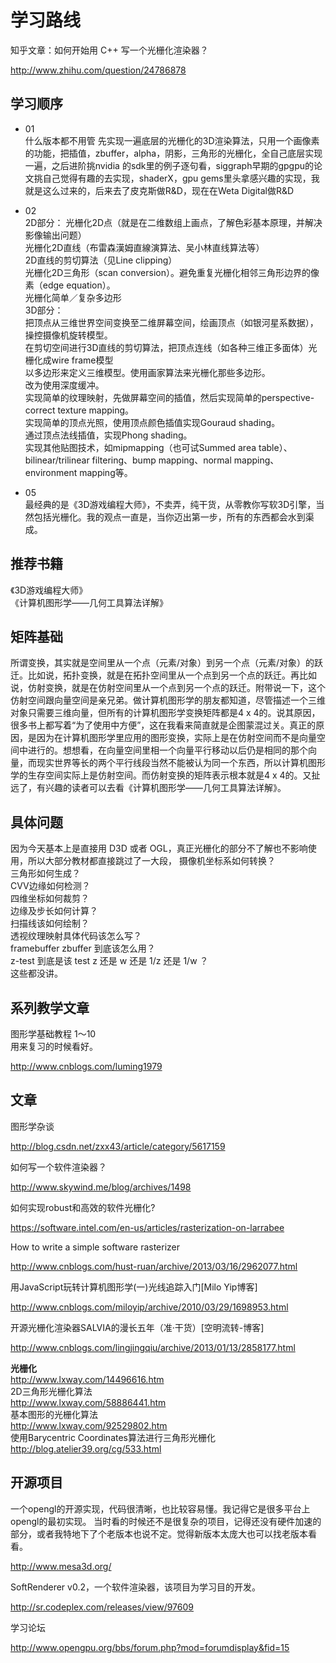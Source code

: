 # 学习路线

知乎文章：如何开始用 C++ 写一个光栅化渲染器？
>
http://www.zhihu.com/question/24786878

## 学习顺序

 - 01    
什么版本都不用管 先实现一遍底层的光栅化的3D渲染算法，只用一个画像素的功能，把插值，zbuffer，alpha，阴影，三角形的光栅化，全自己底层实现一遍，之后进阶挑nvidia 的sdk里的例子逐句看，siggraph早期的gpgpu的论文挑自己觉得有趣的去实现，shaderX，gpu gems里头拿感兴趣的实现，我就是这么过来的，后来去了皮克斯做R&D，现在在Weta Digital做R&D

 - 02   
2D部分：
光栅化2D点（就是在二维数组上画点，了解色彩基本原理，并解决影像输出问题）  
光栅化2D直线（布雷森漢姆直線演算法、吴小林直线算法等）  
2D直线的剪切算法（见Line clipping）  
光栅化2D三角形（scan conversion）。避免重复光栅化相邻三角形边界的像素（edge equation）。  
光栅化简单／复杂多边形  
3D部分：  
把顶点从三维世界空间变换至二维屏幕空间，绘画顶点（如银河星系数据），操控摄像机旋转模型。  
在剪切空间进行3D直线的剪切算法，把顶点连线（如各种三维正多面体）光栅化成wire frame模型  
以多边形来定义三维模型。使用画家算法来光栅化那些多边形。  
改为使用深度缓冲。  
实现简单的纹理映射，先做屏幕空间的插值，然后实现简单的perspective-correct texture mapping。  
实现简单的顶点光照，使用顶点颜色插值实现Gouraud shading。  
通过顶点法线插值，实现Phong shading。   
实现其他贴图技术，如mipmapping（也可试Summed area table）、bilinear/trilinear filtering、bump mapping、normal mapping、environment mapping等。  


 - 05  
最经典的是《3D游戏编程大师》，不卖弄，纯干货，从零教你写软3D引擎，当然包括光栅化。我的观点一直是，当你迈出第一步，所有的东西都会水到渠成。

## 推荐书籍

《3D游戏编程大师》  
《计算机图形学——几何工具算法详解》

## 矩阵基础

所谓变换，其实就是空间里从一个点（元素/对象）到另一个点（元素/对象）的跃迁。比如说，拓扑变换，就是在拓扑空间里从一个点到另一个点的跃迁。再比如说，仿射变换，就是在仿射空间里从一个点到另一个点的跃迁。附带说一下，这个仿射空间跟向量空间是亲兄弟。做计算机图形学的朋友都知道，尽管描述一个三维对象只需要三维向量，但所有的计算机图形学变换矩阵都是4 x 4的。说其原因，很多书上都写着“为了使用中方便”，这在我看来简直就是企图蒙混过关。真正的原因，是因为在计算机图形学里应用的图形变换，实际上是在仿射空间而不是向量空间中进行的。想想看，在向量空间里相一个向量平行移动以后仍是相同的那个向量，而现实世界等长的两个平行线段当然不能被认为同一个东西，所以计算机图形学的生存空间实际上是仿射空间。而仿射变换的矩阵表示根本就是4 x 4的。又扯远了，有兴趣的读者可以去看《计算机图形学——几何工具算法详解》。


## 具体问题

因为今天基本上是直接用 D3D 或者 OGL，真正光栅化的部分不了解也不影响使用，所以大部分教材都直接跳过了一大段，
摄像机坐标系如何转换？  
三角形如何生成？  
CVV边缘如何检测？  
四维坐标如何裁剪？  
边缘及步长如何计算？   
扫描线该如何绘制？  
透视纹理映射具体代码该怎么写？  
framebuffer zbuffer 到底该怎么用？  
z-test 到底是该 test z 还是 w 还是 1/z 还是 1/w ？  
这些都没讲。

## 系列教学文章

图形学基础教程 1～10  
用来复习的时候看好。  
>  
http://www.cnblogs.com/luming1979





## 文章

图形学杂谈
>
http://blog.csdn.net/zxx43/article/category/5617159

如何写一个软件渲染器？  
>
http://www.skywind.me/blog/archives/1498

如何实现robust和高效的软件光栅化?
>
https://software.intel.com/en-us/articles/rasterization-on-larrabee


How to write a simple software rasterizer
>
http://www.cnblogs.com/hust-ruan/archive/2013/03/16/2962077.html


用JavaScript玩转计算机图形学(一)光线追踪入门[Milo Yip博客]
>
http://www.cnblogs.com/miloyip/archive/2010/03/29/1698953.html

开源光栅化渲染器SALVIA的漫长五年（准·干货）[空明流转-博客]
>
http://www.cnblogs.com/lingjingqiu/archive/2013/01/13/2858177.html

**光栅化**  
http://www.lxway.com/14496616.htm   
2D三角形光栅化算法   
http://www.lxway.com/58886441.htm  
基本图形的光栅化算法  
http://www.lxway.com/92529802.htm    
使用Barycentric Coordinates算法进行三角形光栅化  
http://blog.atelier39.org/cg/533.html  

## 开源项目

一个opengl的开源实现，代码很清晰，也比较容易懂。我记得它是很多平台上opengl的最初实现。
当时看的时候还不是很复杂的项目，记得还没有硬件加速的部分，或者我特地下了个老版本也说不定。觉得新版本太庞大也可以找老版本看看。
>
http://www.mesa3d.org/

SoftRenderer v0.2，一个软件渲染器，该项目为学习目的开发。
>
http://sr.codeplex.com/releases/view/97609

学习论坛
>
http://www.opengpu.org/bbs/forum.php?mod=forumdisplay&fid=15

